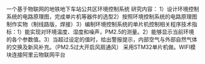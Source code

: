 一个基于物联网的地铁地下车站公共区环境控制系统
研究内容：
1）设计环境控制系统的电路原理图，完成单片机等器件的选型2）按照环境控制系统的电路原理图制作实物（制线路版，焊接）3）编制环境控制系统的单片机控制相关程序技术指标：1）能实现对环境温度、湿度和噪声，PM2.5的测量。2）能够显示当前环境的各个参数值。3）当超过设定的值时，给出警报提示，内部空气与外部自然气体的交换及新风补充。（PM2.5过大开启风扇通风）
采用STM32单片机做。WIFI模块连接阿里云物联网平台
